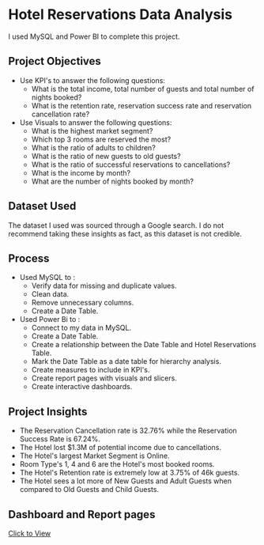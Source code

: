 # Hotel Reservations Data Analysis
I used MySQL and Power BI to complete this project.

## Project Objectives
- Use KPI's to answer the following questions:
  * What is the total income, total number of guests and total number of nights booked?
  * What is the retention rate, reservation success rate and reservation cancellation rate?
- Use Visuals to answer the following questions:
  * What is the highest market segment?
  * Which top 3 rooms are reserved the most?
  * What is the ratio of adults to children?
  * What is the ratio of new guests to old guests?
  * What is the ratio of successful reservations to cancellations?
  * What is the income by month?
  * What are the number of nights booked by month?

## Dataset Used
The dataset I used was sourced through a Google search. I do not recommend taking these insights as fact, as this dataset is not credible.

## Process
- Used MySQL to :
  * Verify data for missing and duplicate values.
  * Clean data.
  * Remove unnecessary columns.
  * Create a Date Table.
- Used Power Bi to :
  * Connect to my data in MySQL.
  * Create a Date Table.
  * Create a relationship between the Date Table and Hotel Reservations Table.
  * Mark the Date Table as a date table for hierarchy analysis.
  * Create measures to include in KPI's.
  * Create report pages with visuals and slicers.
  * Create interactive dashboards.

 ## Project Insights
  * The Reservation Cancellation rate is 32.76% while the Reservation Success Rate is 67.24%.
  * The Hotel lost $1.3M of potential income due to cancellations.
  * The Hotel's largest Market Segment is Online.
  * Room Type's 1, 4 and 6 are the Hotel's most booked rooms.
  * The Hotel's Retention rate is extremely low at 3.75% of 46k guests.
  * The Hotel sees a lot more of New Guests and Adult Guests when compared to Old Guests and Child Guests.

## Dashboard and Report pages
<a href = "3.1-Car Sales Dashboard and Reports.pdf">Click to View</a>
